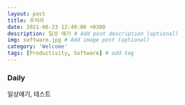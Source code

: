 ```yaml
---
layout: post
title: 주저리
date: 2021-06-23 12:49:00 +0300
description: 일상 얘기 # Add post description (optional)
img: software.jpg # Add image post (optional)
category: 'Welcome'
tags: [Productivity, Software] # add tag
---
```


### Daily

일상얘기, 테스트